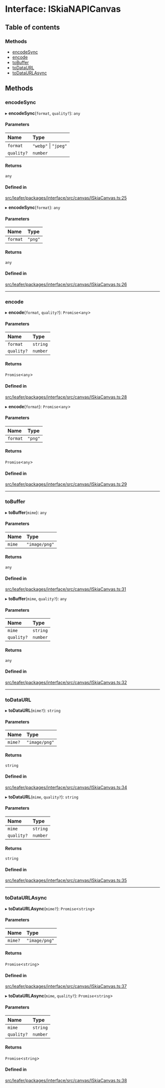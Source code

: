 # Interface: ISkiaNAPICanvas

## Table of contents

### Methods

- [encodeSync](ISkiaNAPICanvas.md#encodesync)
- [encode](ISkiaNAPICanvas.md#encode)
- [toBuffer](ISkiaNAPICanvas.md#tobuffer)
- [toDataURL](ISkiaNAPICanvas.md#todataurl)
- [toDataURLAsync](ISkiaNAPICanvas.md#todataurlasync)

## Methods

### encodeSync

▸ **encodeSync**(`format`, `quality?`): `any`

#### Parameters

| Name | Type |
| :------ | :------ |
| `format` | ``"webp"`` \| ``"jpeg"`` |
| `quality?` | `number` |

#### Returns

`any`

#### Defined in

[src/leafer/packages/interface/src/canvas/ISkiaCanvas.ts:25](https://github.com/leaferjs/leafer/blob/ce388543b1c91bc943ac7537f94ff47adf234c5d/packages/interface/src/canvas/ISkiaCanvas.ts#L25)

▸ **encodeSync**(`format`): `any`

#### Parameters

| Name | Type |
| :------ | :------ |
| `format` | ``"png"`` |

#### Returns

`any`

#### Defined in

[src/leafer/packages/interface/src/canvas/ISkiaCanvas.ts:26](https://github.com/leaferjs/leafer/blob/ce388543b1c91bc943ac7537f94ff47adf234c5d/packages/interface/src/canvas/ISkiaCanvas.ts#L26)

___

### encode

▸ **encode**(`format`, `quality?`): `Promise`\<`any`\>

#### Parameters

| Name | Type |
| :------ | :------ |
| `format` | `string` |
| `quality?` | `number` |

#### Returns

`Promise`\<`any`\>

#### Defined in

[src/leafer/packages/interface/src/canvas/ISkiaCanvas.ts:28](https://github.com/leaferjs/leafer/blob/ce388543b1c91bc943ac7537f94ff47adf234c5d/packages/interface/src/canvas/ISkiaCanvas.ts#L28)

▸ **encode**(`format`): `Promise`\<`any`\>

#### Parameters

| Name | Type |
| :------ | :------ |
| `format` | ``"png"`` |

#### Returns

`Promise`\<`any`\>

#### Defined in

[src/leafer/packages/interface/src/canvas/ISkiaCanvas.ts:29](https://github.com/leaferjs/leafer/blob/ce388543b1c91bc943ac7537f94ff47adf234c5d/packages/interface/src/canvas/ISkiaCanvas.ts#L29)

___

### toBuffer

▸ **toBuffer**(`mime`): `any`

#### Parameters

| Name | Type |
| :------ | :------ |
| `mime` | ``"image/png"`` |

#### Returns

`any`

#### Defined in

[src/leafer/packages/interface/src/canvas/ISkiaCanvas.ts:31](https://github.com/leaferjs/leafer/blob/ce388543b1c91bc943ac7537f94ff47adf234c5d/packages/interface/src/canvas/ISkiaCanvas.ts#L31)

▸ **toBuffer**(`mime`, `quality?`): `any`

#### Parameters

| Name | Type |
| :------ | :------ |
| `mime` | `string` |
| `quality?` | `number` |

#### Returns

`any`

#### Defined in

[src/leafer/packages/interface/src/canvas/ISkiaCanvas.ts:32](https://github.com/leaferjs/leafer/blob/ce388543b1c91bc943ac7537f94ff47adf234c5d/packages/interface/src/canvas/ISkiaCanvas.ts#L32)

___

### toDataURL

▸ **toDataURL**(`mime?`): `string`

#### Parameters

| Name | Type |
| :------ | :------ |
| `mime?` | ``"image/png"`` |

#### Returns

`string`

#### Defined in

[src/leafer/packages/interface/src/canvas/ISkiaCanvas.ts:34](https://github.com/leaferjs/leafer/blob/ce388543b1c91bc943ac7537f94ff47adf234c5d/packages/interface/src/canvas/ISkiaCanvas.ts#L34)

▸ **toDataURL**(`mime`, `quality?`): `string`

#### Parameters

| Name | Type |
| :------ | :------ |
| `mime` | `string` |
| `quality?` | `number` |

#### Returns

`string`

#### Defined in

[src/leafer/packages/interface/src/canvas/ISkiaCanvas.ts:35](https://github.com/leaferjs/leafer/blob/ce388543b1c91bc943ac7537f94ff47adf234c5d/packages/interface/src/canvas/ISkiaCanvas.ts#L35)

___

### toDataURLAsync

▸ **toDataURLAsync**(`mime?`): `Promise`\<`string`\>

#### Parameters

| Name | Type |
| :------ | :------ |
| `mime?` | ``"image/png"`` |

#### Returns

`Promise`\<`string`\>

#### Defined in

[src/leafer/packages/interface/src/canvas/ISkiaCanvas.ts:37](https://github.com/leaferjs/leafer/blob/ce388543b1c91bc943ac7537f94ff47adf234c5d/packages/interface/src/canvas/ISkiaCanvas.ts#L37)

▸ **toDataURLAsync**(`mime`, `quality?`): `Promise`\<`string`\>

#### Parameters

| Name | Type |
| :------ | :------ |
| `mime` | `string` |
| `quality?` | `number` |

#### Returns

`Promise`\<`string`\>

#### Defined in

[src/leafer/packages/interface/src/canvas/ISkiaCanvas.ts:38](https://github.com/leaferjs/leafer/blob/ce388543b1c91bc943ac7537f94ff47adf234c5d/packages/interface/src/canvas/ISkiaCanvas.ts#L38)
